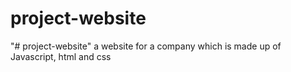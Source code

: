 # project-website
"# project-website" 
a website for a company which is made up of Javascript, html and css
